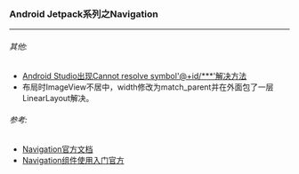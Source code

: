 ### Android Jetpack系列之Navigation

----









###### 其他:

* [Android Studio出现Cannot resolve symbol'@+id/***'解决方法](https://blog.csdn.net/qq_44746401/article/details/113999513) 
* 布局时ImageView不居中，width修改为match_parent并在外面包了一层LinearLayout解决。



###### 参考:

* [Navigation官方文档](https://developer.android.com/jetpack/androidx/releases/navigation) 
* [Navigation组件使用入门官方](https://developer.android.com/guide/navigation/navigation-getting-started) 

